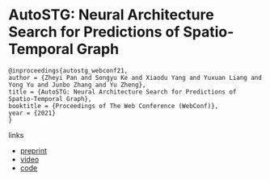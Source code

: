 # AutoSTG: Neural Architecture Search for Predictions of Spatio-Temporal Graph

```
@inproceedings{autostg_webconf21,
author = {Zheyi Pan and Songyu Ke and Xiaodu Yang and Yuxuan Liang and Yong Yu and Junbo Zhang and Yu Zheng},
title = {AutoSTG: Neural Architecture Search for Predictions of Spatio-Temporal Graph},
booktitle = {Proceedings of The Web Conference (WebConf)},
year = {2021}
}
```

links
- [preprint](http://urban-computing.com/pdf/WWW2021AutoSTG.pdf)
- [video](https://www.youtube.com/watch?v=SZ57RZ3HrZQ)
- [code](https://github.com/panzheyi/AutoSTG)
